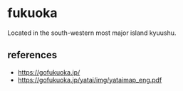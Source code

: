 # fukuoka

Located in the south-western most major island kyuushu.

## references

* https://gofukuoka.jp/
* https://gofukuoka.jp/yatai/img/yataimap_eng.pdf